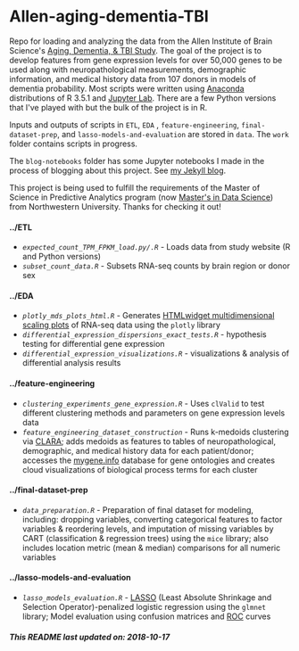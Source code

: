 # Allen-aging-dementia-TBI
Repo for loading and analyzing the data from the Allen Institute of Brain Science's [Aging, Dementia, &amp; TBI Study](http://aging.brain-map.org/). The goal of the project is to develop features from gene expression levels for over 50,000 genes to be used along with neuropathological measurements, demographic information, and medical history data from 107 donors in models of dementia probability. Most scripts were written using [Anaconda](https://www.anaconda.com/) distributions of R 3.5.1 and [Jupyter Lab](http://jupyter.org/). There are a few Python versions that I've played with but the bulk of the project is in R.  

Inputs and outputs of scripts in `ETL`, `EDA` , `feature-engineering`, `final-dataset-prep`, and `lasso-models-and-evaluation` are stored in `data`. The `work` folder contains scripts in progress. 

The `blog-notebooks` folder has some Jupyter notebooks I made in the process of blogging about this project. See [my Jekyll blog](http://blog.vislaywade.com/).  

This project is being used to fulfill the requirements of the Master of Science in Predictive Analytics program (now [Master's in Data Science](https://sps.northwestern.edu/masters/data-science/)) from Northwestern University.  Thanks for checking it out!

#### ../ETL
* *`expected_count_TPM_FPKM_load.py/.R`* - Loads data from study website (R and Python versions)  
* *`subset_count_data.R`* - Subsets RNA-seq counts by brain region or donor sex   

#### ../EDA
* *`plotly_mds_plots_html.R`* - Generates [HTMLwidget multidimensional scaling plots](http://blog.vislaywade.com/interactive-MDS-plots-w-plotly/) of RNA-seq data using the `plotly` library  
* *`differential_expression_dispersions_exact_tests.R`* - hypothesis testing for differential gene expression  
* *`differential_expression_visualizations.R`* - visualizations & analysis of differential analysis results

#### ../feature-engineering
* *`clustering_experiments_gene_expression.R`* - Uses `clValid` to test different clustering methods and parameters on gene expression levels data
* *`feature_engineering_dataset_construction`* - Runs k-medoids clustering via [CLARA](http://www.sthda.com/english/articles/27-partitioning-clustering-essentials/89-clara-clustering-large-applications/); adds medoids as features to tables of neuropathological, demographic, and medical history data for each patient/donor; accesses the [mygene.info](http://mygene.info/) database for gene ontologies and creates cloud visualizations of biological process terms for each cluster

#### ../final-dataset-prep  
* *`data_preparation.R`* - Preparation of final dataset for modeling, including: dropping variables, converting categorical features to factor variables & reordering levels, and imputation of missing variables by CART (classification & regression trees) using the `mice` library; also includes location metric (mean & median) comparisons for all numeric variables

#### ../lasso-models-and-evaluation  
* *`lasso_models_evaluation.R`* - [LASSO](https://en.wikipedia.org/wiki/Lasso_(statistics)) (Least Absolute Shrinkage and Selection Operator)-penalized logistic regression using the `glmnet` library; Model evaluation using confusion matrices and [ROC](https://en.wikipedia.org/wiki/Receiver_operating_characteristic) curves

##### This README last updated on: 2018-10-17
